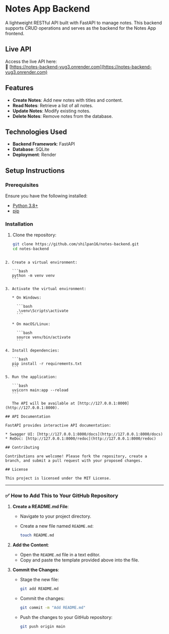 
# Notes App Backend

A lightweight RESTful API built with FastAPI to manage notes. This backend supports CRUD operations and serves as the backend for the Notes App frontend.

## Live API

Access the live API here:  
🔗 [https://notes-backend-vug3.onrender.com](https://notes-backend-vug3.onrender.com)

## Features

- **Create Notes**: Add new notes with titles and content.
- **Read Notes**: Retrieve a list of all notes.
- **Update Notes**: Modify existing notes.
- **Delete Notes**: Remove notes from the database.

## Technologies Used

- **Backend Framework**: FastAPI
- **Database**: SQLite
- **Deployment**: Render

## Setup Instructions

### Prerequisites

Ensure you have the following installed:

- [Python 3.8+](https://www.python.org/downloads/)
- [pip](https://pip.pypa.io/en/stable/)

### Installation

1. Clone the repository:

   ```bash
   git clone https://github.com/shilpan16/notes-backend.git
   cd notes-backend
````

2. Create a virtual environment:

   ```bash
   python -m venv venv
   ```

3. Activate the virtual environment:

   * On Windows:

     ```bash
     .\venv\Scripts\activate
     ```

   * On macOS/Linux:

     ```bash
     source venv/bin/activate
     ```

4. Install dependencies:

   ```bash
   pip install -r requirements.txt
   ```

5. Run the application:

   ```bash
   uvicorn main:app --reload
   ```

   The API will be available at [http://127.0.0.1:8000](http://127.0.0.1:8000).

## API Documentation

FastAPI provides interactive API documentation:

* Swagger UI: [http://127.0.0.1:8000/docs](http://127.0.0.1:8000/docs)
* ReDoc: [http://127.0.0.1:8000/redoc](http://127.0.0.1:8000/redoc)

## Contributing

Contributions are welcome! Please fork the repository, create a branch, and submit a pull request with your proposed changes.

## License

This project is licensed under the MIT License.

````

---

### ✅ How to Add This to Your GitHub Repository

1. **Create a README.md File**:
   - Navigate to your project directory.
   - Create a new file named `README.md`:

     ```bash
     touch README.md
     ```

2. **Add the Content**:
   - Open the `README.md` file in a text editor.
   - Copy and paste the template provided above into the file.

3. **Commit the Changes**:
   - Stage the new file:

     ```bash
     git add README.md
     ```

   - Commit the changes:

     ```bash
     git commit -m "Add README.md"
     ```

   - Push the changes to your GitHub repository:

     ```bash
     git push origin main
     ```

